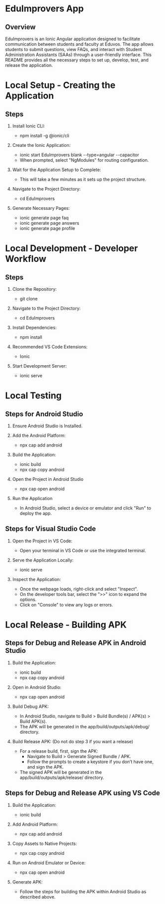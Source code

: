 # EduImprovers App
## Overview
EduImprovers is an Ionic Angular application designed to facilitate communication between students and faculty at Eduvos. The app allows students to submit questions, view FAQs, and interact with Student Administration Assistants (SAAs) through a user-friendly interface. This README provides all the necessary steps to set up, develop, test, and release the application.

# Local Setup - Creating the Application
## Steps

1. Install Ionic CLI:
    - npm install -g @ionic/cli

2. Create the Ionic Application:
    - ionic start EduImprovers blank --type=angular --capacitor
    - When prompted, select "NgModules" for routing configuration.

3. Wait for the Application Setup to Complete:
    - This will take a few minutes as it sets up the project structure.

4. Navigate to the Project Directory:
    - cd EduImprovers

5. Generate Necessary Pages:
    - ionic generate page faq
    - ionic generate page answers
    - ionic generate page profile

# Local Development - Developer Workflow
## Steps

1. Clone the Repository:
    - git clone <repository-url>

2. Navigate to the Project Directory:
    - cd EduImprovers

3. Install Dependencies:
    - npm install

4. Recommended VS Code Extensions:
    - Ionic

5. Start Development Server:
    - ionic serve

# Local Testing
## Steps for Android Studio

1. Ensure Android Studio is Installed.

2. Add the Android Platform:
    - npx cap add android

3. Build the Application:
    - ionic build
    - npx cap copy android

4. Open the Project in Android Studio
    - npx cap open android

5. Run the Application
    - In Android Studio, select a device or emulator and click "Run" to deploy the app.

## Steps for Visual Studio Code

1. Open the Project in VS Code:
    - Open your terminal in VS Code or use the integrated terminal.

2. Serve the Application Locally:
    - ionic serve

3. Inspect the Application:
    - Once the webpage loads, right-click and select "Inspect".
    - On the developer tools bar, select the ">>" icon to expand the options.
    - Click on "Console" to view any logs or errors.

# Local Release - Building APK
## Steps for Debug and Release APK in Android Studio

1. Build the Application:
    - ionic build
    - npx cap copy android

2. Open in Android Studio:
    - npx cap open android

3. Build Debug APK:
    - In Android Studio, navigate to Build > Build Bundle(s) / APK(s) > Build APK(s).
    - The APK will be generated in the app/build/outputs/apk/debug/ directory.

4. Build Release APK: (Do not do step 3 if you want a release)
    - For a release build, first, sign the APK:
        - Navigate to Build > Generate Signed Bundle / APK.
        - Follow the prompts to create a keystore if you don’t have one, and sign the APK.
    - The signed APK will be generated in the app/build/outputs/apk/release/ directory.


## Steps for Debug and Release APK using VS Code

1. Build the Application:
    - ionic build

2. Add Android Platform:
    - npx cap add android

3. Copy Assets to Native Projects:
    - npx cap copy android

4. Run on Android Emulator or Device:
    - npx cap open android

5. Generate APK:
    - Follow the steps for building the APK within Android Studio as described above.

